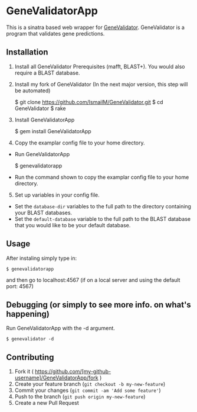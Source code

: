 # GeneValidatorApp

This is a sinatra based web wrapper for [GeneValidator](https://github.com/monicadragan/GeneValidator). GeneValidator is a program that validates gene predictions.

## Installation

1. Install all GeneValidator Prerequisites (mafft, BLAST+). You would also require a BLAST database.

2. Install my fork of GeneValidator (In the next major version, this step will be automated)

	$ git clone https://github.com/IsmailM/GeneValidator.git
	$ cd GeneValidator
	$ rake

3. Install GeneValidatorApp

    $ gem install GeneValidatorApp

4. Copy the examplar config file to your home directory.
  * Run GeneValidatorApp

    $ genevalidatorapp 
    
  * Run the command shown to copy the examplar config file to your home directory.

5. Set up variables in your config file.
  * Set the `database-dir` variables to the full path to the directory containing your BLAST databases. 
  * Set the `default-database` variable to the full path to the BLAST database that you would like to be your default database. 

## Usage

After instaling simply type in:

	$ genevalidatorapp

and then go to localhost:4567 (if on a local server and using the default port: 4567)

## Debugging (or simply to see more info. on what's happening)

Run GeneValidatorApp with the -d argument.

	$ genevalidator -d


## Contributing

1. Fork it ( https://github.com/[my-github-username]/GeneValidatorApp/fork )
2. Create your feature branch (`git checkout -b my-new-feature`)
3. Commit your changes (`git commit -am 'Add some feature'`)
4. Push to the branch (`git push origin my-new-feature`)
5. Create a new Pull Request
